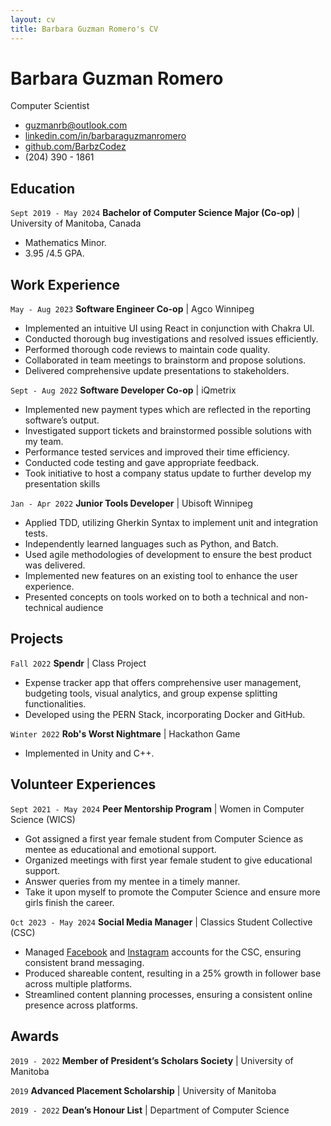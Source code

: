 ```yaml
---
layout: cv
title: Barbara Guzman Romero's CV
---
```


# Barbara Guzman Romero
Computer Scientist

- [guzmanrb@outlook.com](mailto:guzmanrb@outlook.com)
- [linkedin.com/in/barbaraguzmanromero](https://www.linkedin.com/in/barbaraguzmanromero/)
- [github.com/BarbzCodez](https://github.com/BarbzCodez)
- (204) 390 - 1861

## Education

`Sept 2019 - May 2024`
__Bachelor of Computer Science Major (Co-op)__ | University of Manitoba, Canada

- Mathematics Minor.
- 3.95 /4.5 GPA.

## Work Experience

`May - Aug 2023`
__Software Engineer Co-op__ | Agco Winnipeg

- Implemented an intuitive UI using React in conjunction with Chakra UI.
- Conducted thorough bug investigations and resolved issues efficiently.
- Performed thorough code reviews to maintain code quality.
- Collaborated in team meetings to brainstorm and propose solutions.
- Delivered comprehensive update presentations to stakeholders.

`Sept - Aug 2022`
__Software Developer Co-op__ | iQmetrix

- Implemented new payment types which are reflected in the reporting software’s output.
- Investigated support tickets and brainstormed possible solutions with my team.
- Performance tested services and improved their time efficiency.
- Conducted code testing and gave appropriate feedback.
- Took initiative to host a company status update to further develop my presentation skills

`Jan - Apr 2022`
__Junior Tools Developer__ | Ubisoft Winnipeg

- Applied TDD, utilizing Gherkin Syntax to implement unit and integration tests.
- Independently learned languages such as Python, and Batch.
- Used agile methodologies of development to ensure the best product was delivered.
- Implemented new features on an existing tool to enhance the user experience.
- Presented concepts on tools worked on to both a technical and non-technical audience

## Projects

`Fall 2022`
__Spendr__ | Class Project

- Expense tracker app that offers comprehensive user management, budgeting tools, visual analytics, and group expense splitting functionalities.
- Developed using the PERN Stack, incorporating Docker and GitHub.

`Winter 2022`
__Rob's Worst Nightmare__ | Hackathon Game

- Implemented in Unity and C++.

## Volunteer Experiences

`Sept 2021 - May 2024`
__Peer Mentorship Program__ | Women in Computer Science (WICS)

- Got assigned a first year female student from Computer Science as mentee as educational and emotional support.
- Organized meetings with first year female student to give educational support.
- Answer queries from my mentee in a timely manner.
- Take it upon myself to promote the Computer Science and ensure more girls finish the career.

`Oct 2023 - May 2024`
__Social Media Manager__ | Classics Student Collective (CSC)

- Managed [Facebook](https://www.facebook.com/umclassicscollective) and [Instagram](https://www.instagram.com/umclassicscollective) accounts for the CSC, ensuring consistent brand messaging.
- Produced shareable content, resulting in a 25% growth in follower base across multiple platforms.
- Streamlined content planning processes, ensuring a consistent online presence across platforms.

## Awards

`2019 - 2022`
__Member of President’s Scholars Society__ | University of Manitoba

`2019`
__Advanced Placement Scholarship__ | University of Manitoba

`2019 - 2022`
__Dean’s Honour List__ | Department of Computer Science
